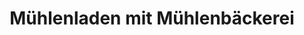 ---
title: "Mühlenladen mit Mühlenbäckerei"
url: /weissach-im-tal/muehlenladen-mit-muehlenbaeckerei/
shop: Bäckerei
---
